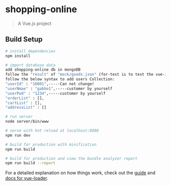 # shopping-online

> A Vue.js project

## Build Setup

``` bash
# install dependencies
npm install

# import database data
add shopping-online db in mongoDB
follow the "result" of "mock/goods.json" (for-test is to test the vue-infinite-scroll function) to add goods Collection
follow the below syntax to add users Collection:
"userId" : "10001",-----Can not change!
"userNmae" : "gabbo1",-----customer by yourself
"userPwd" : "1234",-----customer by yourself
"orderList" : [],
"cartList" : [],
"addressList" : []

# run server
node server/bin/www

# serve with hot reload at localhost:8080
npm run dev

# build for production with minification
npm run build

# build for production and view the bundle analyzer report
npm run build --report
```

For a detailed explanation on how things work, check out the [guide](http://vuejs-templates.github.io/webpack/) and [docs for vue-loader](http://vuejs.github.io/vue-loader).
